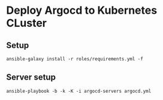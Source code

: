 # Deploy Argocd to Kubernetes CLuster

## Setup

```
ansible-galaxy install -r roles/requirements.yml -f
```

## Server setup

```
ansible-playbook -b -k -K -i argocd-servers argocd.yml
```
